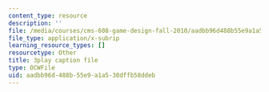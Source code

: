 ```yaml
---
content_type: resource
description: ''
file: /media/courses/cms-608-game-design-fall-2010/aadbb96d488b55e9a1a538dffb58ddeb_68561.vtt
file_type: application/x-subrip
learning_resource_types: []
resourcetype: Other
title: 3play caption file
type: OCWFile
uid: aadbb96d-488b-55e9-a1a5-38dffb58ddeb
---
```

